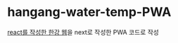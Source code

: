 # hangang-water-temp-PWA

<a href="https://github.com/baejoonsoo/hangang-water-temp">react를 작성한 한강 웹</a>을 next로 작성한 PWA 코드로 작성

